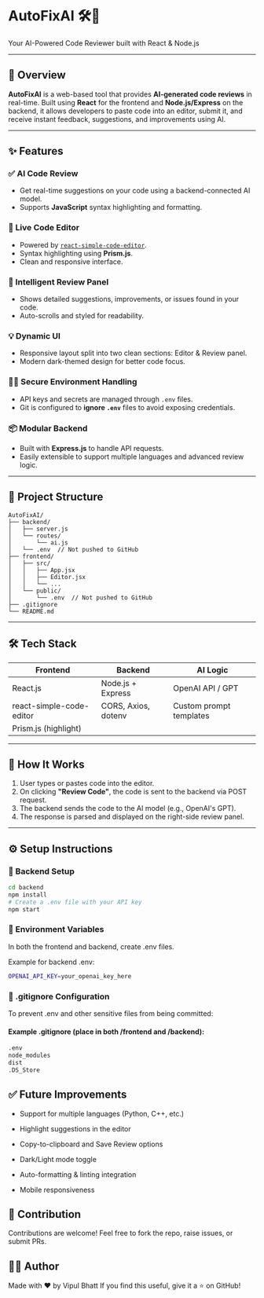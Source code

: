 # AutoFixAI 🛠️🤖  
Your AI-Powered Code Reviewer built with React & Node.js

---

## 🚀 Overview

**AutoFixAI** is a web-based tool that provides **AI-generated code reviews** in real-time. Built using **React** for the frontend and **Node.js/Express** on the backend, it allows developers to paste code into an editor, submit it, and receive instant feedback, suggestions, and improvements using AI.

---

## ✨ Features

### ✅ AI Code Review
- Get real-time suggestions on your code using a backend-connected AI model.
- Supports **JavaScript** syntax highlighting and formatting.

### 📝 Live Code Editor
- Powered by [`react-simple-code-editor`](https://github.com/satya164/react-simple-code-editor).
- Syntax highlighting using **Prism.js**.
- Clean and responsive interface.

### 📃 Intelligent Review Panel
- Shows detailed suggestions, improvements, or issues found in your code.
- Auto-scrolls and styled for readability.

### 💡 Dynamic UI
- Responsive layout split into two clean sections: Editor & Review panel.
- Modern dark-themed design for better code focus.

### 🕵️‍♂️ Secure Environment Handling
- API keys and secrets are managed through `.env` files.
- Git is configured to **ignore `.env`** files to avoid exposing credentials.

### 📦 Modular Backend
- Built with **Express.js** to handle API requests.
- Easily extensible to support multiple languages and advanced review logic.

---

## 📁 Project Structure


```
AutoFixAI/
├── backend/
│   ├── server.js
│   └── routes/
│       └── ai.js
│   └── .env  // Not pushed to GitHub
├── frontend/
│   ├── src/
│   │   ├── App.jsx
│   │   ├── Editor.jsx
│   │   └── ...
│   └── public/
│       └── .env  // Not pushed to GitHub
├── .gitignore
└── README.md
```

---

## 🛠️ Tech Stack

| Frontend            | Backend             | AI Logic        |
|---------------------|---------------------|-----------------|
| React.js            | Node.js + Express   | OpenAI API / GPT |
| react-simple-code-editor | CORS, Axios, dotenv | Custom prompt templates |
| Prism.js (highlight) |                     |                 |

---

## 🧠 How It Works

1. User types or pastes code into the editor.
2. On clicking **"Review Code"**, the code is sent to the backend via POST request.
3. The backend sends the code to the AI model (e.g., OpenAI's GPT).
4. The response is parsed and displayed on the right-side review panel.

---

## ⚙️ Setup Instructions

### 🔧 Backend Setup

```bash
cd backend
npm install
# Create a .env file with your API key
npm start
```
### 🔐 Environment Variables
In both the frontend and backend, create .env files.

Example for backend .env:

```bash
OPENAI_API_KEY=your_openai_key_here
```
### 🛑 .gitignore Configuration
To prevent .env and other sensitive files from being committed:

#### Example .gitignore (place in both /frontend and /backend):

```bash
.env
node_modules
dist
.DS_Store
```
## ✅ Future Improvements
- Support for multiple languages (Python, C++, etc.)

- Highlight suggestions in the editor

- Copy-to-clipboard and Save Review options

- Dark/Light mode toggle

- Auto-formatting & linting integration

- Mobile responsiveness
## 🙌 Contribution
Contributions are welcome! Feel free to fork the repo, raise issues, or submit PRs.

## 👨‍💻 Author
Made with ❤️ by Vipul Bhatt
If you find this useful, give it a ⭐ on GitHub!


